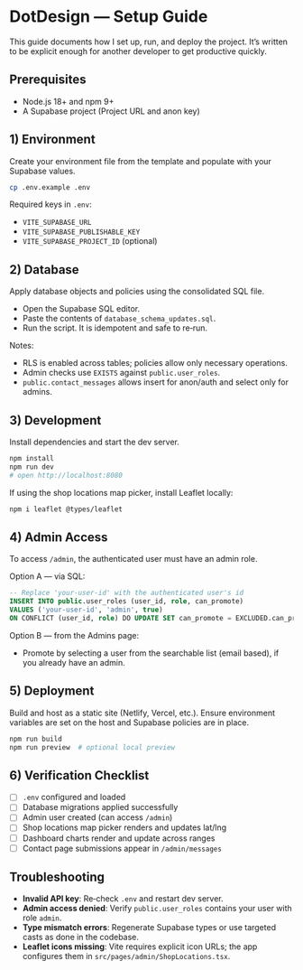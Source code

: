 # DotDesign — Setup Guide

This guide documents how I set up, run, and deploy the project. It’s written to be explicit enough for another developer to get productive quickly.

## Prerequisites
- Node.js 18+ and npm 9+
- A Supabase project (Project URL and anon key)

## 1) Environment
Create your environment file from the template and populate with your Supabase values.
```bash
cp .env.example .env
```
Required keys in `.env`:
- `VITE_SUPABASE_URL`
- `VITE_SUPABASE_PUBLISHABLE_KEY`
- `VITE_SUPABASE_PROJECT_ID` (optional)

## 2) Database
Apply database objects and policies using the consolidated SQL file.
- Open the Supabase SQL editor.
- Paste the contents of `database_schema_updates.sql`.
- Run the script. It is idempotent and safe to re‑run.

Notes:
- RLS is enabled across tables; policies allow only necessary operations.
- Admin checks use `EXISTS` against `public.user_roles`.
- `public.contact_messages` allows insert for anon/auth and select only for admins.

## 3) Development
Install dependencies and start the dev server.
```bash
npm install
npm run dev
# open http://localhost:8080
```

If using the shop locations map picker, install Leaflet locally:
```bash
npm i leaflet @types/leaflet
```

## 4) Admin Access
To access `/admin`, the authenticated user must have an admin role.

Option A — via SQL:
```sql
-- Replace 'your-user-id' with the authenticated user's id
INSERT INTO public.user_roles (user_id, role, can_promote)
VALUES ('your-user-id', 'admin', true)
ON CONFLICT (user_id, role) DO UPDATE SET can_promote = EXCLUDED.can_promote;
```

Option B — from the Admins page:
- Promote by selecting a user from the searchable list (email based), if you already have an admin.

## 5) Deployment
Build and host as a static site (Netlify, Vercel, etc.). Ensure environment variables are set on the host and Supabase policies are in place.
```bash
npm run build
npm run preview  # optional local preview
```

## 6) Verification Checklist
- [ ] `.env` configured and loaded
- [ ] Database migrations applied successfully
- [ ] Admin user created (can access `/admin`)
- [ ] Shop locations map picker renders and updates lat/lng
- [ ] Dashboard charts render and update across ranges
- [ ] Contact page submissions appear in `/admin/messages`

## Troubleshooting
- **Invalid API key**: Re‑check `.env` and restart dev server.
- **Admin access denied**: Verify `public.user_roles` contains your user with role `admin`.
- **Type mismatch errors**: Regenerate Supabase types or use targeted casts as done in the codebase.
- **Leaflet icons missing**: Vite requires explicit icon URLs; the app configures them in `src/pages/admin/ShopLocations.tsx`.

